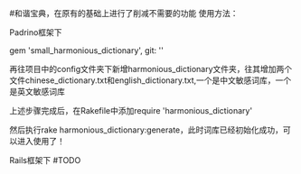 #和谐宝典，在原有的基础上进行了削减不需要的功能
使用方法：

Padrino框架下

gem 'small_harmonious_dictionary', git: ''

再往项目中的config文件夹下新增harmonious_dictionary文件夹，往其增加两个文件chinese_dictionary.txt和english_dictionary.txt,一个是中文敏感词库，一个是英文敏感词库

上述步骤完成后，在Rakefile中添加require 'harmonious_dictionary'

然后执行rake harmonious_dictionary:generate，此时词库已经初始化成功，可以进入使用了！

Rails框架下
#TODO
